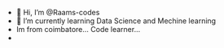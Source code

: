 - 👋 Hi, I’m @Raams-codes
- 🌱 I’m currently learning Data Science and Mechine learning
-  Im from coimbatore... Code learner... 
- 

<!---
Raams-codes/Raams-codes is a ✨ special ✨ repository because its `README.md` (this file) appears on your GitHub profile.
You can click the Preview link to take a look at your changes.
--->
